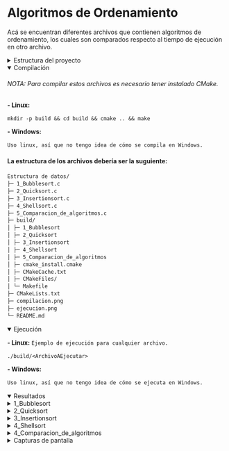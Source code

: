 # Algoritmos de Ordenamiento

Acá se encuentran diferentes archivos que contienen algoritmos de ordenamiento, los cuales son comparados respecto al tiempo de ejecución en otro archivo.  

<details>
<summary>Estructura del proyecto</summary>

```txt
Estructura de datos/
├ 1_Bubblesort.c
├ 2_Quicksort.c
├ 3_Insertionsort.c
├ 4_Shellsort.c
├ 5_Comparacion_de_algoritmos.c
├ CMakeLists.txt
├ compilacion.png
├ ejecucion.png
└ README.md
```
</details>

<details open>
<summary>Compilación</summary>

###### NOTA: Para compilar estos archivos es necesario tener instalado CMake.

**- Linux:**
```shell
mkdir -p build && cd build && cmake .. && make
```
**- Windows:**
```txt
Uso linux, así que no tengo idea de cómo se compila en Windows.
```
#### La estructura de los archivos debería ser la suguiente:
```txt
Estructura de datos/
├─ 1_Bubblesort.c
├─ 2_Quicksort.c
├─ 3_Insertionsort.c
├─ 4_Shellsort.c
├─ 5_Comparacion_de_algoritmos.c
├─ build/
│ ├─ 1_Bubblesort
│ ├─ 2_Quicksort
│ ├─ 3_Insertionsort
│ ├─ 4_Shellsort
│ ├─ 5_Comparacion_de_algoritmos
│ ├─ cmake_install.cmake
│ ├─ CMakeCache.txt
│ ├─ CMakeFiles/
│ └─ Makefile
├─ CMakeLists.txt
├─ compilacion.png
├─ ejecucion.png
└─ README.md
```
</details>

<details open>
<summary>Ejecución</summary>

**- Linux:** `Ejemplo de ejecución para cualquier archivo.`
```shell
./build/<ArchivoAEjecutar>
```
**- Windows:**
```txt
Uso linux, así que no tengo idea de cómo se ejecuta en Windows.
```
</details>

<details open>
<summary>Resultados</summary>
<details>
<summary>1_Bubblesort</summary>

```txt
$ ./Bubblesort 
Arreglo desordenado
564,1958,132,4413,1621,2020,2006,1357,1154,4830,

Arreglo ordenado
132,564,1154,1357,1621,1958,2006,2020,4413,4830,

```
</details>
<details>
<summary>2_Quicksort</summary>

```txt
$ ./Quicksort
Arreglo desordenado
2933,3557,4667,2880,2434,2513,1672,3543,2322,386,

Arreglo ordenado
386,1672,2322,2434,2513,2880,2933,3543,3557,4667,
```
</details>
<details>
<summary>3_Insertionsort</summary>

```txt
$ ./Insertionsort 
Arreglo desordenado
2935,212,655,3271,1952,4251,4463,1803,32,2889,

Arreglo ordenado
32,212,655,1803,1952,2889,2935,3271,4251,4463,
```
</details>
<details>
<summary>4_Shellsort</summary>

```txt
$ ./Shellsort 
Arreglo desordenado
2031,4060,1915,3005,955,1254,719,505,1511,3803,

Arreglo ordenado
505,719,955,1254,1511,1915,2031,3005,3803,4060,
```
</details>
<details>
<summary>4_Comparacion_de_algoritmos</summary>

```txt
$ ./Comparacion_de_algoritmos 
Bubble sort
Tiempo total: 7 segundos

Quick sort
Tiempo total: 0 segundos

Insertion sort
Tiempo total: 3 segundos

Shell sort
Tiempo total: 1 segundos
```
</details>
</details>

<details>
<summary>Capturas de pantalla</summary>
<div style="text-align: center;">
  <img align="left" src="compilacion.png" alt="Imagen 1" style="width: 46%; margin: 10px;"/>
  <img align="right" src="ejecucion.png" alt="Imagen 2" style="width: 46%; margin: 10px;"/>
</div>
</details>